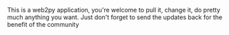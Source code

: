 This is a web2py application, you're welcome to pull it, change it, do pretty much anything you want. Just don't forget to send the updates back for the benefit of the community 
